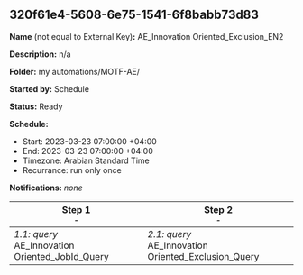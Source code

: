 ## 320f61e4-5608-6e75-1541-6f8babb73d83

**Name** (not equal to External Key)**:** AE_Innovation Oriented_Exclusion_EN2

**Description:** n/a

**Folder:** my automations/MOTF-AE/

**Started by:** Schedule

**Status:** Ready

**Schedule:**

* Start: 2023-03-23 07:00:00 +04:00
* End: 2023-03-23 07:00:00 +04:00
* Timezone: Arabian Standard Time
* Recurrance: run only once

**Notifications:** _none_


| Step 1<br>_<small>-</small>_ | Step 2<br>_<small>-</small>_ |
| --- | --- |
| _1.1: query_<br>AE_Innovation Oriented_JobId_Query | _2.1: query_<br>AE_Innovation Oriented_Exclusion_Query |
